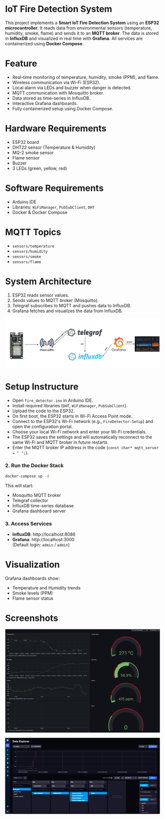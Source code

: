 # IoT Fire Detection System

This project implements a **Smart IoT Fire Detection System** using an **ESP32 microcontroller**. It reads data from environmental sensors (temperature, humidity, smoke, flame) and sends it to an **MQTT broker**. The data is stored in **InfluxDB** and visualized in real time with **Grafana**. All services are containerized using **Docker Compose**.

# Feature

- Real-time monitoring of temperature, humidity, smoke (PPM), and flame.
- Wireless communication via Wi-Fi (ESP32).
- Local alarm via LEDs and buzzer when danger is detected.
- MQTT communication with Mosquitto broker.
- Data stored as time-series in InfluxDB.
- Interactive Grafana dashboards.
- Fully containerized setup using Docker Compose.

# Hardware Requirements

- ESP32 board
- DHT22 sensor (Temperature & Humidity)
- MQ-2 smoke sensor
- Flame sensor
- Buzzer
- 3 LEDs (green, yellow, red)

# Software Requirements

- Arduino IDE
- Libraries: `WiFiManager`, `PubSubClient`, `DHT`
- Docker & Docker Compose

# MQTT Topics

- `sensors/temperature`
- `sensors/humidity`
- `sensors/smoke`
- `sensors/flame`

# System Architecture

1. ESP32 reads sensor values.
2. Sends values to MQTT broker (Mosquitto).
3. Telegraf subscribes to MQTT and pushes data to InfluxDB.
4. Grafana fetches and visualizes the data from InfluxDB.

![Architecture Diagram](./screenshots/diagram.png) 




# Setup Instructure 

- Open `fire_detector.ino` in Arduino IDE.
- Install required libraries (`DHT`, `WiFiManager`, `PubSubClient`).
- Upload the code to the ESP32.
- On first boot, the ESP32 starts in Wi-Fi Access Point mode.
- Connect to the ESP32's Wi-Fi network (e.g., `FireDetector-Setup`) and open the configuration portal.
- Choose your local Wi-Fi network and enter your Wi-Fi credentials.
- The ESP32 saves the settings and will automatically reconnect to the same Wi-Fi and MQTT broker in future restarts.
- Εnter the MQTT broker IP address in the code (`const char* mqtt_server = " ";`).

### 2. Run the Docker Stack

```bash
docker-compose up -d
```
This will start:

- Mosquitto MQTT broker
- Telegraf collector
- InfluxDB time-series database
- Grafana dashboard server


### 3. Access Services

- **InfluxDB**: http://localhost:8086
- **Grafana**: http://localhost:3000  
(Default login: `admin` / `admin`)

# Visualization

Grafana dashboards show:

- Temperature and Humidity trends
- Smoke levels (PPM)
- Flame sensor status

# Screenshots

![Dashboard Example](./screenshots/grafana_dashboard.png)

![Telegraf](./screenshots/telegraf.png)








